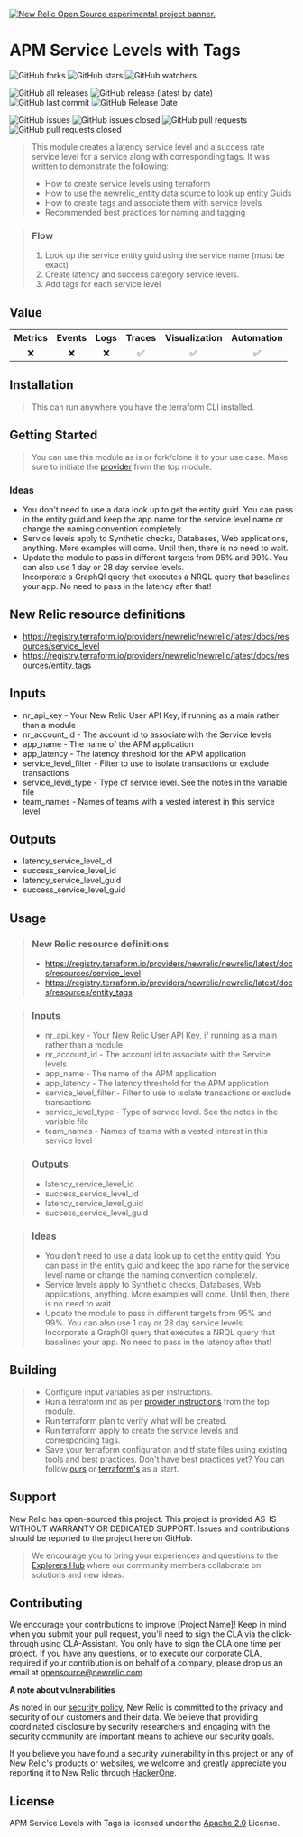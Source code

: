 <a href="https://opensource.newrelic.com/oss-category/#new-relic-experimental"><picture><source media="(prefers-color-scheme: dark)" srcset="https://github.com/newrelic/opensource-website/raw/main/src/images/categories/dark/Experimental.png"><source media="(prefers-color-scheme: light)" srcset="https://github.com/newrelic/opensource-website/raw/main/src/images/categories/Experimental.png"><img alt="New Relic Open Source experimental project banner." src="https://github.com/newrelic/opensource-website/raw/main/src/images/categories/Experimental.png"></picture></a>

# APM Service Levels with Tags
![GitHub forks](https://img.shields.io/github/forks/newrelic-experimental/newrelic-experimental-FIT-template?style=social)
![GitHub stars](https://img.shields.io/github/stars/newrelic-experimental/newrelic-experimental-FIT-template?style=social)
![GitHub watchers](https://img.shields.io/github/watchers/newrelic-experimental/newrelic-experimental-FIT-template?style=social)

![GitHub all releases](https://img.shields.io/github/downloads/newrelic-experimental/newrelic-experimental-FIT-template/total)
![GitHub release (latest by date)](https://img.shields.io/github/v/release/newrelic-experimental/newrelic-experimental-FIT-template)
![GitHub last commit](https://img.shields.io/github/last-commit/newrelic-experimental/newrelic-experimental-FIT-template)
![GitHub Release Date](https://img.shields.io/github/release-date/newrelic-experimental/newrelic-experimental-FIT-template)


![GitHub issues](https://img.shields.io/github/issues/newrelic-experimental/newrelic-experimental-FIT-template)
![GitHub issues closed](https://img.shields.io/github/issues-closed/newrelic-experimental/newrelic-experimental-FIT-template)
![GitHub pull requests](https://img.shields.io/github/issues-pr/newrelic-experimental/newrelic-experimental-FIT-template)
![GitHub pull requests closed](https://img.shields.io/github/issues-pr-closed/newrelic-experimental/newrelic-experimental-FIT-template)

> This module creates a latency service level and a success rate service level for a service along with corresponding tags. It was written to demonstrate the following:
> * How to create service levels using terraform
> * How to use the newrelic_entity data source to look up entity Guids
> * How to create tags and associate them with service levels
> * Recommended best practices for naming and tagging 

> ### Flow
> 1. Look up the service entity guid using the service name (must be exact)
> 2. Create latency and success category service levels. 
> 3. Add tags for each service level

## Value

|Metrics | Events | Logs | Traces | Visualization | Automation |
|:-:|:-:|:-:|:-:|:-:|:-:|
|:x:|:x:|:x:|:white_check_mark:|:white_check_mark:|:white_check_mark:|

## Installation

> This can run anywhere you have the terraform CLI installed.

## Getting Started

> You can use this module as is or fork/clone it to your use case. 
Make sure to initiate the [provider](https://registry.terraform.io/providers/newrelic/newrelic/latest/docs/guides/provider_configuration#configuration-via-the-provider-block) from the top module.

### Ideas
* You don't need to use a data look up to get the entity guid. You can pass in the entity guid and keep the app name for the service level name or change the naming convention completely.   
* Service levels apply to Synthetic checks, Databases, Web applications, anything. More examples will come. Until then, there is no need to wait.
* Update the module to pass in different targets from 95% and 99%. You can also use 1 day or 28 day service levels.  
Incorporate a GraphQl query that executes a NRQL query that baselines your app. No need to pass in the latency after that!  


## New Relic resource definitions
* https://registry.terraform.io/providers/newrelic/newrelic/latest/docs/resources/service_level
* https://registry.terraform.io/providers/newrelic/newrelic/latest/docs/resources/entity_tags

## Inputs
* nr_api_key - Your New Relic User API Key, if running as a main rather than a module
* nr_account_id - The account id to associate with the Service levels
* app_name - The name of the APM application
* app_latency - The latency threshold for the APM application
* service_level_filter - Filter to use to isolate transactions or exclude transactions
* service_level_type - Type of service level. See the notes in the variable file
* team_names - Names of teams with a vested interest in this service level

## Outputs
* latency_service_level_id
* success_service_level_id
* latency_service_level_guid
* success_service_level_guid

## Usage

> ### New Relic resource definitions
> * https://registry.terraform.io/providers/newrelic/newrelic/latest/docs/resources/service_level
> * https://registry.terraform.io/providers/newrelic/newrelic/latest/docs/resources/entity_tags

> ### Inputs
> * nr_api_key - Your New Relic User API Key, if running as a main rather than a module
> * nr_account_id - The account id to associate with the Service levels
> * app_name - The name of the APM application
> * app_latency - The latency threshold for the APM application
> * service_level_filter - Filter to use to isolate transactions or exclude transactions
> * service_level_type - Type of service level. See the notes in the variable file
> * team_names - Names of teams with a vested interest in this service level

> ### Outputs
> * latency_service_level_id
> * success_service_level_id
> * latency_service_level_guid
> * success_service_level_guid

> ### Ideas
> * You don't need to use a data look up to get the entity guid. You can pass in the entity guid and keep the app name for the service level name or change the naming convention completely.   
> * Service levels apply to Synthetic checks, Databases, Web applications, anything. More examples will come. Until then, there is no need to wait.
> * Update the module to pass in different targets from 95% and 99%. You can also use 1 day or 28 day service levels.  
Incorporate a GraphQl query that executes a NRQL query that baselines your app. No need to pass in the latency after that!  


## Building

> * Configure input variables as per instructions.
> * Run a terraform init as per [provider instructions](https://registry.terraform.io/providers/newrelic/newrelic/latest/docs/guides/provider_configuration#configuration-via-the-provider-block) from the top module. 
> * Run terraform plan to verify what will be created. 
> * Run terraform apply to create the service levels and corresponding tags.
> * Save your terraform configuration and tf state files using existing tools and best practices. Don't have best practices yet? You can follow [ours](https://docs.newrelic.com/docs/new-relic-solutions/observability-maturity/operational-efficiency/observability-as-code-guide/) or [terraform's](https://developer.hashicorp.com/terraform/cloud-docs/recommended-practices/part3.2) as a start.


## Support

New Relic has open-sourced this project. This project is provided AS-IS WITHOUT WARRANTY OR DEDICATED SUPPORT. Issues and contributions should be reported to the project here on GitHub.

>We encourage you to bring your experiences and questions to the [Explorers Hub](https://discuss.newrelic.com) where our community members collaborate on solutions and new ideas.


## Contributing

We encourage your contributions to improve [Project Name]! Keep in mind when you submit your pull request, you'll need to sign the CLA via the click-through using CLA-Assistant. You only have to sign the CLA one time per project. If you have any questions, or to execute our corporate CLA, required if your contribution is on behalf of a company, please drop us an email at opensource@newrelic.com.

**A note about vulnerabilities**

As noted in our [security policy](../../security/policy), New Relic is committed to the privacy and security of our customers and their data. We believe that providing coordinated disclosure by security researchers and engaging with the security community are important means to achieve our security goals.

If you believe you have found a security vulnerability in this project or any of New Relic's products or websites, we welcome and greatly appreciate you reporting it to New Relic through [HackerOne](https://hackerone.com/newrelic).

## License

APM Service Levels with Tags is licensed under the [Apache 2.0](http://apache.org/licenses/LICENSE-2.0.txt) License.

